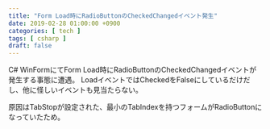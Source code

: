 ```yaml
---
title: "Form Load時にRadioButtonのCheckedChangedイベント発生"
date: 2019-02-28 01:00:00 +0900
categories: [ tech ]
tags: [ csharp ]
draft: false
---
```


C# WinFormにてForm Load時にRadioButtonのCheckedChangedイベントが発生する事態に遭遇。
LoadイベントではCheckedをFalseにしているだけだし、他に怪しいイベントも見当たらない。

原因はTabStopが設定された、最小のTabIndexを持つフォームがRadioButtonになっていたため。